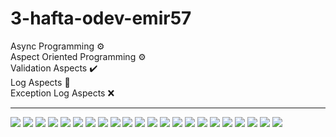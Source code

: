 # 3-hafta-odev-emir57
Async Programming ⚙️<br>
Aspect Oriented Programming ⚙️<br>
Validation Aspects ✔️<br>
Log Aspects 📓<br>
Exception Log Aspects ❌<br>
<hr>
<img src="images/1.png"/>
<img src="images/2.png"/>
<img src="images/3.png"/>
<img src="images/4.png"/>
<img src="images/5.png"/>
<img src="images/6.png"/>
<img src="images/7.png"/>
<img src="images/8.png"/>
<img src="images/9.png"/>
<img src="images/10.png"/>
<img src="images/11.png"/>
<img src="images/12.png"/>
<img src="images/13.png"/>
<img src="images/14.png"/>
<img src="images/15.png"/>
<img src="images/16.png"/>
<img src="images/17.png"/>
<img src="images/18.png"/>
<img src="images/19.png"/>
<img src="images/20.png"/>
<img src="images/21.png"/>
<img src="images/22.png"/>

